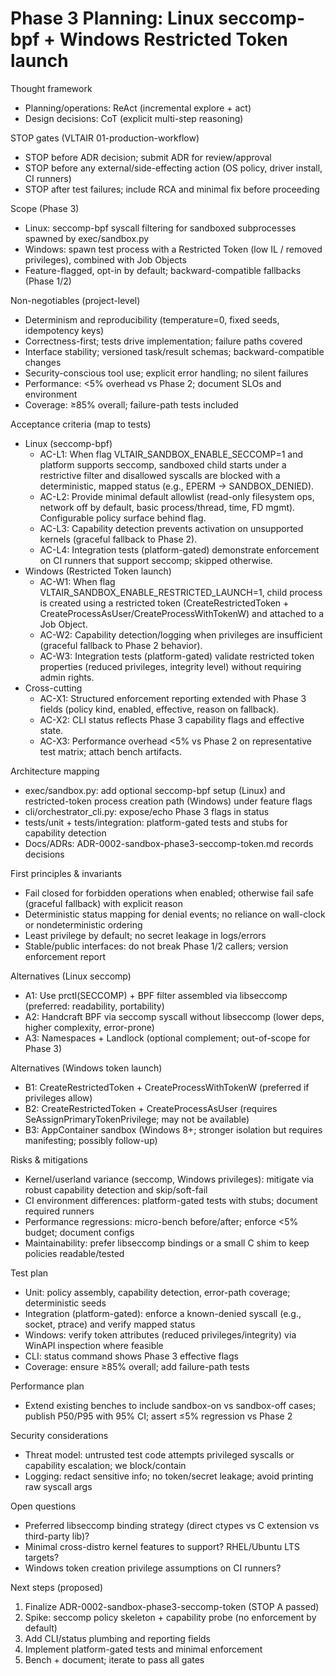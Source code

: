# Phase 3 Planning: Linux seccomp-bpf + Windows Restricted Token launch

Thought framework
- Planning/operations: ReAct (incremental explore + act)
- Design decisions: CoT (explicit multi-step reasoning)

STOP gates (VLTAIR 01-production-workflow)
- STOP before ADR decision; submit ADR for review/approval
- STOP before any external/side-effecting action (OS policy, driver install, CI runners)
- STOP after test failures; include RCA and minimal fix before proceeding

Scope (Phase 3)
- Linux: seccomp-bpf syscall filtering for sandboxed subprocesses spawned by exec/sandbox.py
- Windows: spawn test process with a Restricted Token (low IL / removed privileges), combined with Job Objects
- Feature-flagged, opt-in by default; backward-compatible fallbacks (Phase 1/2)

Non-negotiables (project-level)
- Determinism and reproducibility (temperature=0, fixed seeds, idempotency keys)
- Correctness-first; tests drive implementation; failure paths covered
- Interface stability; versioned task/result schemas; backward-compatible changes
- Security-conscious tool use; explicit error handling; no silent failures
- Performance: <5% overhead vs Phase 2; document SLOs and environment
- Coverage: ≥85% overall; failure-path tests included

Acceptance criteria (map to tests)
- Linux (seccomp-bpf)
  - AC-L1: When flag VLTAIR_SANDBOX_ENABLE_SECCOMP=1 and platform supports seccomp, sandboxed child starts under a restrictive filter and disallowed syscalls are blocked with a deterministic, mapped status (e.g., EPERM → SANDBOX_DENIED).
  - AC-L2: Provide minimal default allowlist (read-only filesystem ops, network off by default, basic process/thread, time, FD mgmt). Configurable policy surface behind flag.
  - AC-L3: Capability detection prevents activation on unsupported kernels (graceful fallback to Phase 2).
  - AC-L4: Integration tests (platform-gated) demonstrate enforcement on CI runners that support seccomp; skipped otherwise.
- Windows (Restricted Token launch)
  - AC-W1: When flag VLTAIR_SANDBOX_ENABLE_RESTRICTED_LAUNCH=1, child process is created using a restricted token (CreateRestrictedToken + CreateProcessAsUser/CreateProcessWithTokenW) and attached to a Job Object.
  - AC-W2: Capability detection/logging when privileges are insufficient (graceful fallback to Phase 2 behavior).
  - AC-W3: Integration tests (platform-gated) validate restricted token properties (reduced privileges, integrity level) without requiring admin rights.
- Cross-cutting
  - AC-X1: Structured enforcement reporting extended with Phase 3 fields (policy kind, enabled, effective, reason on fallback).
  - AC-X2: CLI status reflects Phase 3 capability flags and effective state.
  - AC-X3: Performance overhead <5% vs Phase 2 on representative test matrix; attach bench artifacts.

Architecture mapping
- exec/sandbox.py: add optional seccomp-bpf setup (Linux) and restricted-token process creation path (Windows) under feature flags
- cli/orchestrator_cli.py: expose/echo Phase 3 flags in status
- tests/unit + tests/integration: platform-gated tests and stubs for capability detection
- Docs/ADRs: ADR-0002-sandbox-phase3-seccomp-token.md records decisions

First principles & invariants
- Fail closed for forbidden operations when enabled; otherwise fail safe (graceful fallback) with explicit reason
- Deterministic status mapping for denial events; no reliance on wall-clock or nondeterministic ordering
- Least privilege by default; no secret leakage in logs/errors
- Stable/public interfaces: do not break Phase 1/2 callers; version enforcement report

Alternatives (Linux seccomp)
- A1: Use prctl(SECCOMP) + BPF filter assembled via libseccomp (preferred: readability, portability)
- A2: Handcraft BPF via seccomp syscall without libseccomp (lower deps, higher complexity, error-prone)
- A3: Namespaces + Landlock (optional complement; out-of-scope for Phase 3)

Alternatives (Windows token launch)
- B1: CreateRestrictedToken + CreateProcessWithTokenW (preferred if privileges allow)
- B2: CreateRestrictedToken + CreateProcessAsUser (requires SeAssignPrimaryTokenPrivilege; may not be available)
- B3: AppContainer sandbox (Windows 8+; stronger isolation but requires manifesting; possibly follow-up)

Risks & mitigations
- Kernel/userland variance (seccomp, Windows privileges): mitigate via robust capability detection and skip/soft-fail
- CI environment differences: platform-gated tests with stubs; document required runners
- Performance regressions: micro-bench before/after; enforce <5% budget; document configs
- Maintainability: prefer libseccomp bindings or a small C shim to keep policies readable/tested

Test plan
- Unit: policy assembly, capability detection, error-path coverage; deterministic seeds
- Integration (platform-gated): enforce a known-denied syscall (e.g., socket, ptrace) and verify mapped status
- Windows: verify token attributes (reduced privileges/integrity) via WinAPI inspection where feasible
- CLI: status command shows Phase 3 effective flags
- Coverage: ensure ≥85% overall; add failure-path tests

Performance plan
- Extend existing benches to include sandbox-on vs sandbox-off cases; publish P50/P95 with 95% CI; assert ≤5% regression vs Phase 2

Security considerations
- Threat model: untrusted test code attempts privileged syscalls or capability escalation; we block/contain
- Logging: redact sensitive info; no token/secret leakage; avoid printing raw syscall args

Open questions
- Preferred libseccomp binding strategy (direct ctypes vs C extension vs third-party lib)?
- Minimal cross-distro kernel features to support? RHEL/Ubuntu LTS targets?
- Windows token creation privilege assumptions on CI runners?

Next steps (proposed)
1) Finalize ADR-0002-sandbox-phase3-seccomp-token (STOP A passed)
2) Spike: seccomp policy skeleton + capability probe (no enforcement by default)
3) Add CLI/status plumbing and reporting fields
4) Implement platform-gated tests and minimal enforcement
5) Bench + document; iterate to pass all gates

